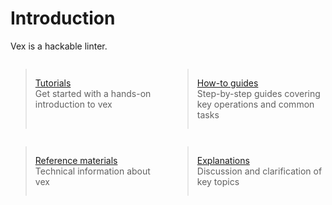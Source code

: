 # Introduction

Vex is a hackable linter.

<div style="display: grid; gap: 0 1em; grid-template-columns: repeat(2, 1fr);">
    <blockquote class="diataxis-card-top-row">
            <p>
                <div class="diataxis-card-header"><a href="./tutorials.html">Tutorials</a></div>
                Get started with a hands-on introduction to vex
            </p>
        </a>
    </blockquote>
    <blockquote class="diataxis-card-top-row">
        <p>
        <div class="diataxis-card-header"><a href="./how-to-guides.html">
        How-to guides
        </a></div>
            Step-by-step guides covering key operations and common tasks
        </p>
    </blockquote>
    <blockquote class="diataxis-card-bottom-row">
        <p>
        <div class="diataxis-card-header"><a href="./reference-materials.html">
        Reference materials
        </a></div> Technical information about vex
        </p>
    </blockquote>
    <blockquote class="diataxis-card-bottom-row">
        <p>
        <div class="diataxis-card-header"><a href="./explanations.html">
        Explanations
        </a></div>
            Discussion and clarification of key topics
        </p>
    </blockquote>
</div>
